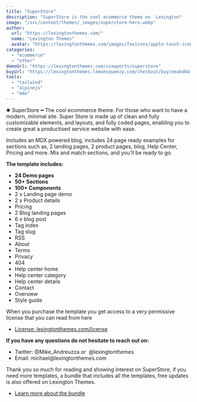 ```yaml
---
title: "SuperStore"
description: "SuperStore is the cool ecommerce theme on  Lexington"
image: "/src/content/themes/_images/superstore-hero.webp"
author:
  url: "https://lexingtonthemes.com/"
  name: "Lexington Themes"
  avatar: "https://lexingtonthemes.com/images/favicons/apple-touch-icon.png"
categories:
  - "ecommerce"
  - "other"
demoUrl: "https://lexingtonthemes.com/viewports/superstore"
buyUrl: "https://lexingtonthemes.lemonsqueezy.com/checkout/buy/eeabd0af-0234-4610-9fb3-7427486d89f0"
tools:
  - "tailwind"
  - "alpinejs"
  - "mdx"
---
```


<p>
  ✺ SuperStore  ━ The cool ecommerce theme. For those who want to have a modern, minimal site. Super Store is made up of clean and fully customizable elements, and layouts, and fully coded pages, enabling you to create great a productised service website with ease.
</p>
<p>
 Includes an MDX powered blog, includes 24 page ready examples for sections such as, 2 landing pages, 2 product pages, blog, Help Center, Pricing and more. Mix and match sections, and you'll be ready to go.
</p>

<p><strong>The template includes:</strong></p>
<ul>
  <li><strong>24 Demo pages</strong></li>
  <li><strong>50+ Sections</strong></li>
  <li><strong>100+ Components</strong></li>
   <li>2 x Landing page demo</li>
   <li>2 x Product details</li>
   <li>Pricing</li>
   <li>2 Blog landing pages</li>
  <li>6 x blog post</li>
  <li>Tag index</li>
  <li>Tag slug</li>
  <li>RSS</li>
  <li>About</li>
  <li>Terms</li>
  <li>Privacy</li>
  <li>404</li>
  <li>Help center home</li>
  <li>Help center category</li>
  <li>Help center details</li>
  <li>Contact</li>
  <li>Overview</li>
  <li>Style guide</li>

</ul>
<p>When you purchase the template you get access to a very permissive license that you can read from here</p>
<ul>
   <li><a href="https://lexingtonthemes.com/license/" rel="noopener noreferrer" target="_blank">License: lexingtonthemes.com/license</a></li>
</ul>
<p><strong>If you have any questions do not hesitate to reach out on:</strong></p>
<ul>
   <li>Twitter: @Mike_Andreuzza or&nbsp; @lexingtonthemes</li>
   <li>Email: michael@lexingtonthemes.com</li>
</ul>
<p>Thank you so much for reading and showing interest on SuperStore, if you need more templates, a bundle that includes all the templates, free updates is also offered on Lexington Themes.&nbsp;</p>
<ul>
   <li><a href="https://lexingtonthemes.com/pricing/" rel="noopener noreferrer" target="_blank" >Learn more about the bundle</a></li>
</ul>
